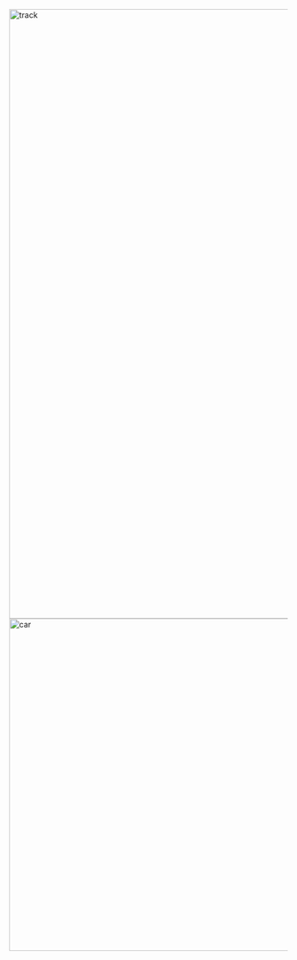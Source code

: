 <img width="1978" height="1100" alt="track" src="https://github.com/user-attachments/assets/369c90c3-4042-4d5b-8d1f-f3e447580c15" />
<img width="600" height="600" alt="car" src="https://github.com/user-attachments/assets/2fcf31b8-37da-4d09-9828-402d931df3d2" />
